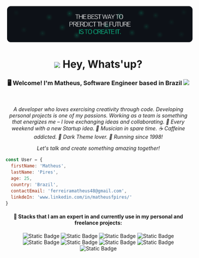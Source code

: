<p align="center">
<img src="https://github.com/theoxys/theoxys/blob/master/Group%201497BGGG.png" alt="BlackFex" style="vertical-align:top; margin:4px">
</p>

<h1 align="center"> <img src="https://emojis.slackmojis.com/emojis/images/1643515422/14423/cat-roomba.gif?1643515422" width="30"/> Hey, Whats'up?</h1>

<div align="center">
<h3>🖥 Welcome! I'm Matheus, Software Engineer based in Brazil <img src="https://cdn-icons-png.flaticon.com/512/3909/3909370.png" width="18"/></h3>
</br>
  
<p>
<i>A developer who loves exercising creativity through code. Developing personal projects is one of my passions. Working as a team is something that energizes me – I love exchanging ideas and collaborating. 🚀 Every weekend with a new Startup idea. 🎵 Musician in spare time. ☕ Caffeine addicted. 🖤 Dark Theme lover. 👶 Running since 1998!</i>
</p>

<p><i>
Let's talk and create something amazing together!
</i></p>
</div>

```javascript
const User = {
  firstName: 'Matheus',
  lastName: 'Pires',
  age: 25,
  country: 'Brazil',
  contactEmail: 'ferreiramatheus48@gmail.com',
  linkdeIn: 'www.linkedin.com/in/matheusfpires/'
}
```
<div align="center">

#### 🔸 Stacks that I am an expert in and currently use in my personal and freelance projects:
![Static Badge](https://img.shields.io/badge/Typescript-blue?logo=typescript&logoColor=white&style=for-the-badge)
![Static Badge](https://img.shields.io/badge/Next13-black?logo=nextdotjs&logoColor=white&style=for-the-badge)
![Static Badge](https://img.shields.io/badge/TailwindCSS-darkslategrey?logo=tailwindcss&logoColor=white&style=for-the-badge)
![Static Badge](https://img.shields.io/badge/Prisma-cadetblue?logo=prisma&logoColor=white&style=for-the-badge)
![Static Badge](https://img.shields.io/badge/Node-green?logo=nodedotjs&logoColor=white&style=for-the-badge)
![Static Badge](https://img.shields.io/badge/NestJS-firebrick?logo=nestjs&logoColor=white&style=for-the-badge)
![Static Badge](https://img.shields.io/badge/Planetscale-black?logo=planetscale&logoColor=white&style=for-the-badge)
![Static Badge](https://img.shields.io/badge/Railway-indigo?logo=railway&logoColor=white&style=for-the-badge)
![Static Badge](https://img.shields.io/badge/Amazon%20S3-goldenrod?logo=amazonaws&logoColor=white&style=for-the-badge)

</div>



